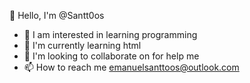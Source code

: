 👋 Hello, I'm @Santt0os
- 👀 I am interested in learning programming
- 🌱 I'm currently learning html
- 💞️ I'm looking to collaborate on for help me
- 📫 How to reach me emanuelsanttoos@outlook.com

<!---
Santt0os/Santt0os is a ✨ special ✨ repository because its `README.md` (this file) appears on your GitHub profile.
You can click the Preview link to take a look at your changes.
--->
